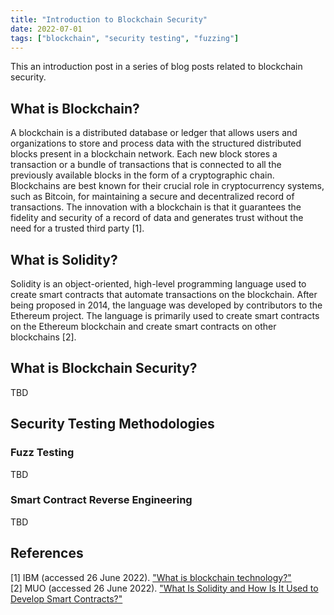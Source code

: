```yaml
---
title: "Introduction to Blockchain Security"
date: 2022-07-01
tags: ["blockchain", "security testing", "fuzzing"]
---
```


This an introduction post in a series of blog posts related to blockchain security.

## What is Blockchain?
A blockchain is a distributed database or ledger that allows users and organizations to store and process data with the structured distributed blocks present in a blockchain network. Each new block stores a transaction or a bundle of transactions that is connected to all the previously available blocks in the form of a cryptographic chain. Blockchains are best known for their crucial role in cryptocurrency systems, such as Bitcoin, for maintaining a secure and decentralized record of transactions. The innovation with a blockchain is that it guarantees the fidelity and security of a record of data and generates trust without the need for a trusted third party [1].

## What is Solidity?
Solidity is an object-oriented, high-level programming language used to create smart contracts that automate transactions on the blockchain. After being proposed in 2014, the language was developed by contributors to the Ethereum project. The language is primarily used to create smart contracts on the Ethereum blockchain and create smart contracts on other blockchains [2].

## What is Blockchain Security? 
TBD

## Security Testing Methodologies
### Fuzz Testing
TBD

### Smart Contract Reverse Engineering
TBD

## References
[1] IBM (accessed 26 June 2022). ["What is blockchain technology?"](https://www.ibm.com/topics/what-is-blockchain) <br>
[2] MUO (accessed 26 June 2022). ["What Is Solidity and How Is It Used to Develop Smart Contracts?"](https://www.makeuseof.com/what-is-solidity/)

